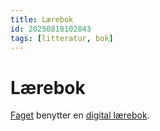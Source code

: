 ```yaml
---
title: Lærebok
id: 20250818102843
tags: [litteratur, bok]
---
```


# Lærebok
[Faget]([[20250818100626]]) benytter en [digital lærebok](https://www.cs.hioa.no/~ulfu/appolonius/index.html).